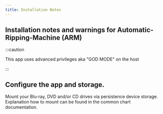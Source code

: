 ```yaml
---
title: Installation Notes
---
```


## Installation notes and warnings for Automatic-Ripping-Machine (ARM)

:::caution

This app uses advanced privileges aka "GOD MODE" on the host

:::

## Configure the app and storage.

Mount your Blu-ray, DVD and/or CD drives via persistence device storage.
Explanation how to mount can be found in the common chart documentation.
